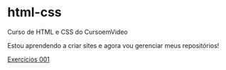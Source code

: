 # html-css
 Curso de HTML e CSS do CursoemVideo
 
 Estou aprendendo a criar sites e agora vou gerenciar meus repositórios!

 <a href="https://sime1888.github.io/html-css/exercicios/ex001/index.html">Exercícios 001 </a>
